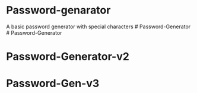 # Password-genarator
A basic password generator with special characters
#   P a s s w o r d - G e n e r a t o r  
 # Password-Generator
# Password-Generator-v2
# Password-Gen-v3
